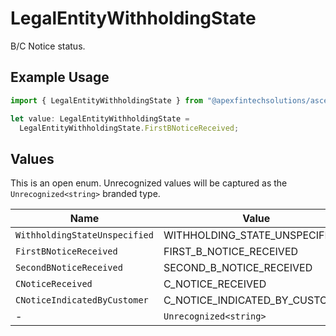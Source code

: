 # LegalEntityWithholdingState

B/C Notice status.

## Example Usage

```typescript
import { LegalEntityWithholdingState } from "@apexfintechsolutions/ascend-sdk/models/components";

let value: LegalEntityWithholdingState =
  LegalEntityWithholdingState.FirstBNoticeReceived;
```

## Values

This is an open enum. Unrecognized values will be captured as the `Unrecognized<string>` branded type.

| Name                           | Value                          |
| ------------------------------ | ------------------------------ |
| `WithholdingStateUnspecified`  | WITHHOLDING_STATE_UNSPECIFIED  |
| `FirstBNoticeReceived`         | FIRST_B_NOTICE_RECEIVED        |
| `SecondBNoticeReceived`        | SECOND_B_NOTICE_RECEIVED       |
| `CNoticeReceived`              | C_NOTICE_RECEIVED              |
| `CNoticeIndicatedByCustomer`   | C_NOTICE_INDICATED_BY_CUSTOMER |
| -                              | `Unrecognized<string>`         |